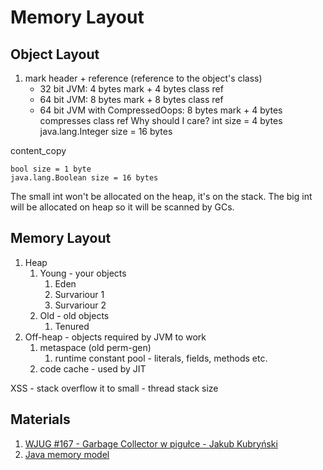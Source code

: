 # Memory Layout

## Object Layout

1. mark header + reference (reference to the object's class)
    - 32 bit JVM: 4 bytes mark + 4 bytes class ref
    - 64 bit JVM: 8 bytes mark + 8 bytes class ref
    - 64 bit JVM with CompressedOops: 8 bytes mark + 4 bytes compresses class ref
Why should I care?
int size = 4 bytes
java.lang.Integer size = 16 bytes

content_copy
```
bool size = 1 byte
java.lang.Boolean size = 16 bytes
```

The small int won't be allocated on the heap, it's on the stack. The big int will be allocated on heap so it will be scanned by GCs.

## Memory Layout
1. Heap
    1. Young - your objects
        1. Eden
        1. Survariour 1
        1. Survariour 2
    1. Old - old objects
        1. Tenured
1. Off-heap - objects required by JVM to work
    1. metaspace (old perm-gen)
        1. runtime constant pool - literals, fields, methods etc.
    1. code cache - used by JIT

XSS - stack overflow it to small - thread stack size

## Materials
1. [WJUG #167 - Garbage Collector w pigułce - Jakub Kubryński](https://www.youtube.com/watch?v=LCr3XyHdaZk)
1. [Java memory model](https://medium.com/@alxkm/java-memory-model-3b973e84dc8c)
